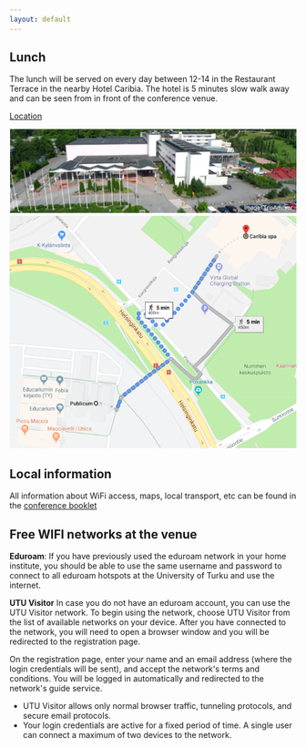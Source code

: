 ```yaml
---
layout: default
---
```


## Lunch

The lunch will be served on every day between 12-14 in the Restaurant Terrace in the nearby Hotel Caribia. The hotel is 5 minutes slow walk away and can be seen from in front of the conference venue.

[Location](https://goo.gl/maps/WAtkqcfo8uzEarAS9)

<div class="row">
<div class="col-6 col-12-medium">
     <span class="image fit"><img src="holiday_club_caribia.png" alt="Caribia" /></span>
</div>
</div>

<div class="row">
<div class="col-6 col-12-medium">
     <span class="image fit"><img src="publicum_caribia.png" alt="Caribia route" /></span>
</div>
</div>


## Local information

All information about WiFi access, maps, local transport, etc can be found in the <a href="nodalida19_booklet.pdf">conference booklet</a>

## Free WIFI networks at the venue

**Eduroam**: If you have previously used the eduroam network in your home institute, you should be able to use the same username and password to connect to all eduroam hotspots at the University of Turku and use the internet. 

**UTU Visitor** In case you do not have an eduroam account, you can use the UTU Visitor network. To begin using the network, choose UTU Visitor from the list of available networks on your device. After you have connected to the network, you will need to open a browser window and you will be redirected to the registration page.

On the registration page, enter your name and an email address (where the login credentials will be sent), and accept the network's terms and conditions. You will be logged in automatically and redirected to the network's guide service.

  * UTU Visitor allows only normal browser traffic, tunneling protocols, and secure email protocols.
  * Your login credentials are active for a fixed period of time. A single user can connect a maximum of two devices to the network.

